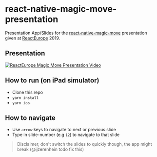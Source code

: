 # react-native-magic-move-presentation

Presentation App/Slides for the [react-native-magic-move](https://github.com/IjzerenHein/react-native-magic-move) presentation given at [ReactEurope](https://www.react-europe.org/) 2019.

## Presentation

[![ReactEurope Magic Move Presentation Video](https://img.youtube.com/vi/Uj7aWfrtey8/0.jpg)](https://www.youtube.com/watch?v=Uj7aWfrtey8)


## How to run (on iPad simulator)

- Clone this repo
- `yarn install`
- `yarn ios`

## How to navigate

- Use `arrow` keys to navigate to next or previous slide
- Type in slide-number (e.g `12`) to navigate to that slide

> Disclaimer, don't switch the slides to quickly though, the app might break (@ijzerenhein todo fix this)
